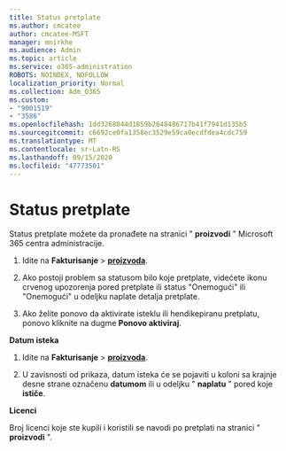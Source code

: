 ```yaml
---
title: Status pretplate
ms.author: cmcatee
author: cmcatee-MSFT
manager: mnirkhe
ms.audience: Admin
ms.topic: article
ms.service: o365-administration
ROBOTS: NOINDEX, NOFOLLOW
localization_priority: Normal
ms.collection: Adm_O365
ms.custom:
- "9001519"
- "3586"
ms.openlocfilehash: 1dd3268044d1859b2648486717b41f7941d135b5
ms.sourcegitcommit: c6692ce0fa1358ec3529e59ca0ecdfdea4cdc759
ms.translationtype: MT
ms.contentlocale: sr-Latn-RS
ms.lasthandoff: 09/15/2020
ms.locfileid: "47773501"
---
```

# <a name="subscription-status"></a>Status pretplate

Status pretplate možete da pronađete na stranici " **proizvodi** " Microsoft 365 centra administracije.

1. Idite na **Fakturisanje**  >  **[proizvoda](https://go.microsoft.com/fwlink/p/?linkid=842054)**.

2. Ako postoji problem sa statusom bilo koje pretplate, videćete ikonu crvenog upozorenja pored pretplate ili status "Onemogući" ili "Onemogući" u odeljku naplate detalja pretplate.

3. Ako želite ponovo da aktivirate isteklu ili hendikepiranu pretplatu, ponovo kliknite na dugme **Ponovo aktiviraj**.

**Datum isteka**

1. Idite na **Fakturisanje**  >  **[proizvoda](https://go.microsoft.com/fwlink/p/?linkid=842054)**.

2. U zavisnosti od prikaza, datum isteka će se pojaviti u koloni sa krajnje desne strane označenu **datumom** ili u odeljku " **naplatu** " pored koje **ističe**.

**Licenci**

Broj licenci koje ste kupili i koristili se navodi po pretplati na stranici " **proizvodi** ".

